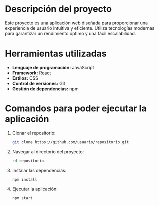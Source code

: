 # Descripción del proyecto

Este proyecto es una aplicación web diseñada para proporcionar una experiencia de usuario intuitiva y eficiente. Utiliza tecnologías modernas para garantizar un rendimiento óptimo y una fácil escalabilidad.

# Herramientas utilizadas

- **Lenguaje de programación:** JavaScript
- **Framework:** React
- **Estilos:** CSS
- **Control de versiones:** Git
- **Gestión de dependencias:** npm

# Comandos para poder ejecutar la aplicación

1. Clonar el repositorio:
    ```bash
    git clone https://github.com/usuario/repositorio.git
    ```
2. Navegar al directorio del proyecto:
    ```bash
    cd repositorio
    ```
3. Instalar las dependencias:
    ```bash
    npm install
    ```
4. Ejecutar la aplicación:
    ```bash
    npm start
    ```


